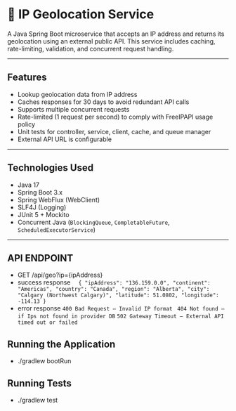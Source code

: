 # 📍 IP Geolocation Service

A Java Spring Boot microservice that accepts an IP address and returns its geolocation using an external public API. This service includes caching, rate-limiting, validation, and concurrent request handling.

---

##  Features

-  Lookup geolocation data from IP address
-  Caches responses for 30 days to avoid redundant API calls
-  Supports multiple concurrent requests
-  Rate-limited (1 request per second) to comply with FreeIPAPI usage policy
-  Unit tests for controller, service, client, cache, and queue manager
-  External API URL is configurable

---

## Technologies Used

- Java 17
- Spring Boot 3.x
- Spring WebFlux (WebClient)
- SLF4J (Logging)
- JUnit 5 + Mockito
- Concurrent Java (`BlockingQueue`, `CompletableFuture`, `ScheduledExecutorService`)

---

## API ENDPOINT
- GET /api/geo?ip={ipAddress} 
- success response
`  {
  "ipAddress": "136.159.0.0",
  "continent": "Americas",
  "country": "Canada",
  "region": "Alberta",
  "city": "Calgary (Northwest Calgary)",
  "latitude": 51.0802,
  "longitude": -114.13
  }`
- error response
  `400 Bad Request — Invalid IP format `
  `404 Not found — if Ips not found in provider DB`
  `502 Gateway Timeout — External API timed out or failed`

## Running the Application
- ./gradlew bootRun
## Running Tests
- ./gradlew test
